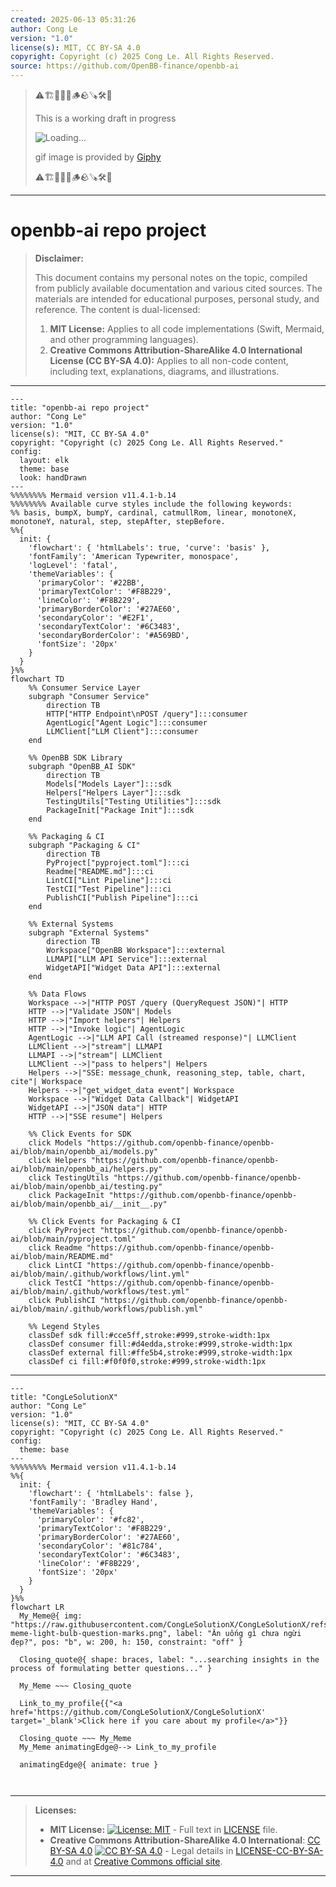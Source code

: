 ```yaml
---
created: 2025-06-13 05:31:26
author: Cong Le
version: "1.0"
license(s): MIT, CC BY-SA 4.0
copyright: Copyright (c) 2025 Cong Le. All Rights Reserved.
source: https://github.com/OpenBB-finance/openbb-ai
---
```



> ⚠️🏗️🚧🦺🧱🪵🪨🪚🛠️👷
> 
> This is a working draft in progress
> 
> ![Loading...](https://media2.giphy.com/media/v1.Y2lkPTc5MGI3NjExMXVjejV3dnVjc2o5MXd3eXBvcDR1cHlzbHQ1Z2R6YjY0ZHpmdjJ6OCZlcD12MV9pbnRlcm5hbF9naWZfYnlfaWQmY3Q9Zw/hL9q5k9dk9l0wGd4e0/giphy.gif)
>
> gif image is provided by [Giphy](https://giphy.com)
> 
> ⚠️🏗️🚧🦺🧱🪵🪨🪚🛠️👷


----




# openbb-ai repo project
> **Disclaimer:**
>
> This document contains my personal notes on the topic,
> compiled from publicly available documentation and various cited sources.
> The materials are intended for educational purposes, personal study, and reference.
> The content is dual-licensed:
> 1. **MIT License:** Applies to all code implementations (Swift, Mermaid, and other programming languages).
> 2. **Creative Commons Attribution-ShareAlike 4.0 International License (CC BY-SA 4.0):** Applies to all non-code content, including text, explanations, diagrams, and illustrations.
---


```mermaid
---
title: "openbb-ai repo project"
author: "Cong Le"
version: "1.0"
license(s): "MIT, CC BY-SA 4.0"
copyright: "Copyright (c) 2025 Cong Le. All Rights Reserved."
config:
  layout: elk
  theme: base
  look: handDrawn
---
%%%%%%%% Mermaid version v11.4.1-b.14
%%%%%%%% Available curve styles include the following keywords:
%% basis, bumpX, bumpY, cardinal, catmullRom, linear, monotoneX, monotoneY, natural, step, stepAfter, stepBefore.
%%{
  init: {
    'flowchart': { 'htmlLabels': true, 'curve': 'basis' },
    'fontFamily': 'American Typewriter, monospace',
    'logLevel': 'fatal',
    'themeVariables': {
      'primaryColor': '#22BB',
      'primaryTextColor': '#F8B229',
      'lineColor': '#F8B229',
      'primaryBorderColor': '#27AE60',
      'secondaryColor': '#E2F1',
      'secondaryTextColor': '#6C3483',
      'secondaryBorderColor': '#A569BD',
      'fontSize': '20px'
    }
  }
}%%
flowchart TD
    %% Consumer Service Layer
    subgraph "Consumer Service" 
        direction TB
        HTTP["HTTP Endpoint\nPOST /query"]:::consumer
        AgentLogic["Agent Logic"]:::consumer
        LLMClient["LLM Client"]:::consumer
    end

    %% OpenBB SDK Library
    subgraph "OpenBB_AI SDK" 
        direction TB
        Models["Models Layer"]:::sdk
        Helpers["Helpers Layer"]:::sdk
        TestingUtils["Testing Utilities"]:::sdk
        PackageInit["Package Init"]:::sdk
    end

    %% Packaging & CI
    subgraph "Packaging & CI" 
        direction TB
        PyProject["pyproject.toml"]:::ci
        Readme["README.md"]:::ci
        LintCI["Lint Pipeline"]:::ci
        TestCI["Test Pipeline"]:::ci
        PublishCI["Publish Pipeline"]:::ci
    end

    %% External Systems
    subgraph "External Systems" 
        direction TB
        Workspace["OpenBB Workspace"]:::external
        LLMAPI["LLM API Service"]:::external
        WidgetAPI["Widget Data API"]:::external
    end

    %% Data Flows
    Workspace -->|"HTTP POST /query (QueryRequest JSON)"| HTTP
    HTTP -->|"Validate JSON"| Models
    HTTP -->|"Import helpers"| Helpers
    HTTP -->|"Invoke logic"| AgentLogic
    AgentLogic -->|"LLM API Call (streamed response)"| LLMClient
    LLMClient -->|"stream"| LLMAPI
    LLMAPI -->|"stream"| LLMClient
    LLMClient -->|"pass to helpers"| Helpers
    Helpers -->|"SSE: message_chunk, reasoning_step, table, chart, cite"| Workspace
    Helpers -->|"get_widget_data event"| Workspace
    Workspace -->|"Widget Data Callback"| WidgetAPI
    WidgetAPI -->|"JSON data"| HTTP
    HTTP -->|"SSE resume"| Helpers

    %% Click Events for SDK
    click Models "https://github.com/openbb-finance/openbb-ai/blob/main/openbb_ai/models.py"
    click Helpers "https://github.com/openbb-finance/openbb-ai/blob/main/openbb_ai/helpers.py"
    click TestingUtils "https://github.com/openbb-finance/openbb-ai/blob/main/openbb_ai/testing.py"
    click PackageInit "https://github.com/openbb-finance/openbb-ai/blob/main/openbb_ai/__init__.py"

    %% Click Events for Packaging & CI
    click PyProject "https://github.com/openbb-finance/openbb-ai/blob/main/pyproject.toml"
    click Readme "https://github.com/openbb-finance/openbb-ai/blob/main/README.md"
    click LintCI "https://github.com/openbb-finance/openbb-ai/blob/main/.github/workflows/lint.yml"
    click TestCI "https://github.com/openbb-finance/openbb-ai/blob/main/.github/workflows/test.yml"
    click PublishCI "https://github.com/openbb-finance/openbb-ai/blob/main/.github/workflows/publish.yml"

    %% Legend Styles
    classDef sdk fill:#cce5ff,stroke:#999,stroke-width:1px
    classDef consumer fill:#d4edda,stroke:#999,stroke-width:1px
    classDef external fill:#ffe5b4,stroke:#999,stroke-width:1px
    classDef ci fill:#f0f0f0,stroke:#999,stroke-width:1px
```

----

<!-- 
```mermaid
%% Current Mermaid version
info
```  -->


```mermaid
---
title: "CongLeSolutionX"
author: "Cong Le"
version: "1.0"
license(s): "MIT, CC BY-SA 4.0"
copyright: "Copyright (c) 2025 Cong Le. All Rights Reserved."
config:
  theme: base
---
%%%%%%%% Mermaid version v11.4.1-b.14
%%{
  init: {
    'flowchart': { 'htmlLabels': false },
    'fontFamily': 'Bradley Hand',
    'themeVariables': {
      'primaryColor': '#fc82',
      'primaryTextColor': '#F8B229',
      'primaryBorderColor': '#27AE60',
      'secondaryColor': '#81c784',
      'secondaryTextColor': '#6C3483',
      'lineColor': '#F8B229',
      'fontSize': '20px'
    }
  }
}%%
flowchart LR
  My_Meme@{ img: "https://raw.githubusercontent.com/CongLeSolutionX/CongLeSolutionX/refs/heads/main/assets/images/My-meme-light-bulb-question-marks.png", label: "Ăn uống gì chưa ngừi đẹp?", pos: "b", w: 200, h: 150, constraint: "off" }

  Closing_quote@{ shape: braces, label: "...searching insights in the process of formulating better questions..." }
    
  My_Meme ~~~ Closing_quote
    
  Link_to_my_profile{{"<a href='https://github.com/CongLeSolutionX/CongLeSolutionX' target='_blank'>Click here if you care about my profile</a>"}}

  Closing_quote ~~~ My_Meme
  My_Meme animatingEdge@--> Link_to_my_profile
  
  animatingEdge@{ animate: true }



```

---
>**Licenses:**
>
>- **MIT License:**  [![License: MIT](https://img.shields.io/badge/License-MIT-yellow.svg)](LICENSE) - Full text in [LICENSE](LICENSE) file.
>- **Creative Commons Attribution-ShareAlike 4.0 International**: [CC BY-SA 4.0](https://creativecommons.org/licenses/by-sa/4.0/) [![CC BY-SA 4.0](https://licensebuttons.net/l/by-sa/4.0/88x31.png)](https://creativecommons.org/licenses/by-sa/4.0/) - Legal details in [LICENSE-CC-BY-SA-4.0](THE_PAST/LICENSE-CC-BY-SA-4.0) and at [Creative Commons official site](https://creativecommons.org/licenses/by-sa/4.0/).
>
---